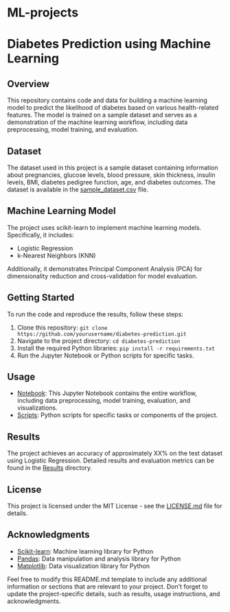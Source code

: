 # ML-projects
# Diabetes Prediction using Machine Learning

## Overview

This repository contains code and data for building a machine learning model to predict the likelihood of diabetes based on various health-related features. The model is trained on a sample dataset and serves as a demonstration of the machine learning workflow, including data preprocessing, model training, and evaluation.

## Dataset

The dataset used in this project is a sample dataset containing information about pregnancies, glucose levels, blood pressure, skin thickness, insulin levels, BMI, diabetes pedigree function, age, and diabetes outcomes. The dataset is available in the [sample_dataset.csv]([sample_dataset.csv](https://www.kaggle.com/datasets/akshaydattatraykhare/diabetes-dataset)) file.

## Machine Learning Model

The project uses scikit-learn to implement machine learning models. Specifically, it includes:

- Logistic Regression
- k-Nearest Neighbors (KNN)

Additionally, it demonstrates Principal Component Analysis (PCA) for dimensionality reduction and cross-validation for model evaluation.

## Getting Started

To run the code and reproduce the results, follow these steps:

1. Clone this repository: `git clone https://github.com/yourusername/diabetes-prediction.git`
2. Navigate to the project directory: `cd diabetes-prediction`
3. Install the required Python libraries: `pip install -r requirements.txt`
4. Run the Jupyter Notebook or Python scripts for specific tasks.

## Usage

- [Notebook](notebooks/Diabetes_Prediction.ipynb): This Jupyter Notebook contains the entire workflow, including data preprocessing, model training, evaluation, and visualizations.
- [Scripts](scripts/): Python scripts for specific tasks or components of the project.

## Results

The project achieves an accuracy of approximately XX% on the test dataset using Logistic Regression. Detailed results and evaluation metrics can be found in the [Results](results/) directory.

## License

This project is licensed under the MIT License - see the [LICENSE.md](LICENSE.md) file for details.

## Acknowledgments

- [Scikit-learn](https://scikit-learn.org/): Machine learning library for Python
- [Pandas](https://pandas.pydata.org/): Data manipulation and analysis library for Python
- [Matplotlib](https://matplotlib.org/): Data visualization library for Python

Feel free to modify this README.md template to include any additional information or sections that are relevant to your project. Don't forget to update the project-specific details, such as results, usage instructions, and acknowledgments.
